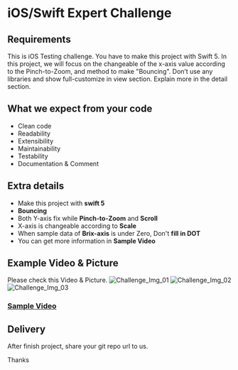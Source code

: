 # iOS/Swift Expert Challenge
## Requirements 
This is iOS Testing challenge. You have to make this project with Swift 5. In this project, we will focus on the changeable of the x-axis value according to the Pinch-to-Zoom, and method to make "Bouncing". Don’t use any libraries and show full-customize in view section. Explain more in the detail section.
## What we expect from your code
* Clean code
* Readability
* Extensibility
* Maintainability
* Testability
* Documentation & Comment
## Extra details
* Make this project with **swift 5**
* **Bouncing**
* Both Y-axis fix while **Pinch-to-Zoom** and **Scroll**
* X-axis is changeable according to **Scale**
* When sample data of **Brix-axis** is under Zero, Don't **fill in DOT**
* You can get more information in **Sample Video**
## Example Video & Picture
Please check this Video & Picture. 
![Challenge_Img_01](https://github.com/WilliamEven/iOS_Swift_Challenge/blob/master/IMG_1636.PNG)
![Challenge_Img_02](https://github.com/WilliamEven/iOS_Swift_Challenge/blob/master/IMG_1637.PNG)
![Challenge_Img_03](https://github.com/WilliamEven/iOS_Swift_Challenge/blob/master/IMG_1638.PNG)

### [Sample Video](https://github.com/WilliamEven/iOS_Swift_Challenge/blob/master/CZEY7758.MP4)

## Delivery
After finish project, share your git repo url to us.

Thanks


